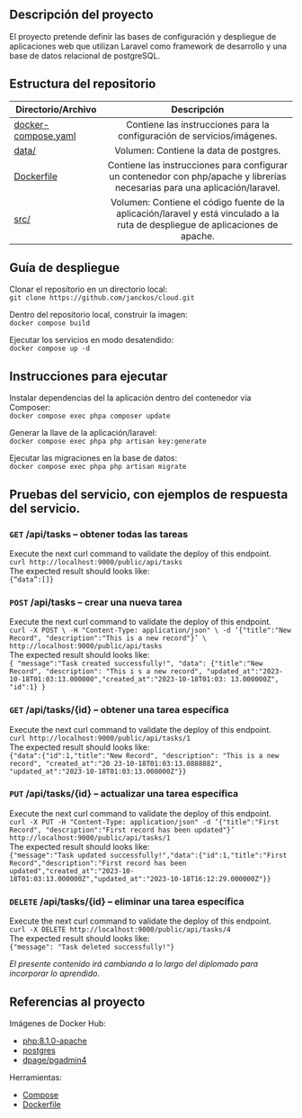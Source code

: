 ## Descripción del proyecto
El proyecto pretende definir las bases de configuración y despliegue de aplicaciones web que utilizan Laravel como framework de desarrollo y una base de datos relacional de postgreSQL.
## Estructura del repositorio
| Directorio/Archivo  | Descripción|
| ------------- |:-------------:|
| [docker-compose.yaml](https://github.com/janckos/cloud/blob/master/docker-compose.yaml)      | Contiene las instrucciones para la configuración de servicios/imágenes.    |
| [data/](https://github.com/janckos/cloud/tree/master/data)      |Volumen: Contiene la data de postgres.     |
| [Dockerfile](https://github.com/janckos/cloud/blob/master/Dockerfile)   | Contiene las instrucciones para configurar un contenedor con php/apache y librerías necesarias para una aplicación/laravel.     |
| [src/](https://github.com/janckos/cloud/tree/master/src)      | Volumen: Contiene el código fuente de la aplicación/laravel y está vinculado a la ruta de despliegue de aplicaciones de apache.     |
## Guía de despliegue
Clonar el repositorio en un directorio local:\
``
git clone https://github.com/janckos/cloud.git
``

Dentro del repositorio local, construir la imagen:\
``
docker compose build
``

Ejecutar los servicios en modo desatendido:\
``
docker compose up -d
``

## Instrucciones para ejecutar
Instalar dependencias del la aplicación dentro del contenedor vía Composer:\
``
docker compose exec phpa composer update
``

Generar la llave de la aplicación/laravel:\
``
docker compose exec phpa php artisan key:generate
``

Ejecutar las migraciones en la base de datos:\
``
docker compose exec phpa php artisan migrate
``

## Pruebas del servicio, con ejemplos de respuesta del servicio.

### `GET` /api/tasks – obtener todas las tareas
Execute the next curl command to validate the deploy of this endpoint.\
``
curl http://localhost:9000/public/api/tasks
``\
The expected result should looks like:\
``
{“data”:[]}
``

### `POST` /api/tasks – crear una nueva tarea
Execute the next curl command to validate the deploy of this endpoint.\
``
curl -X POST \
	-H "Content-Type: application/json" \
	-d ‘{"title":"New Record", "description":"This is a new record"}’ \
	http://localhost:9000/public/api/tasks
``\
The expected result should looks like:\
``
{
	"message":"Task created successfully!",
	"data": {"title":"New Record", "description": "This i s a new record",
	"updated_at":"2023-10-18T01:03:13.000000","created_at":"2023-10-18T01:03: 13.000000Z", "id":1}
}
``

### `GET` /api/tasks/{id} – obtener una tarea específica
Execute the next curl command to validate the deploy of this endpoint.\
``
curl http://localhost:9000/public/api/tasks/1 
``\
The expected result should looks like:\
``
{"data":{"id":1,"title":"New Record", "description": "This is a new record", "created_at":"20 23-10-18T01:03:13.0888882", "updated_at":"2023-10-18T01:03:13.008000Z"}}
``

### `PUT` /api/tasks/{id} – actualizar una tarea específica
Execute the next curl command to validate the deploy of this endpoint.\
``
curl -X PUT -H "Content-Type: application/json" -d ‘{"title":"First Record", "description":"First record has been updated"}’ http://localhost:9000/public/api/tasks/1 
``\
The expected result should looks like:\
``
{"message":"Task updated successfully!","data":{"id":1,"title":"First Record","description":"First record has been updated","created_at":"2023-10-18T01:03:13.000000Z","updated_at":"2023-10-18T16:12:29.000000Z"}}
``

### `DELETE` /api/tasks/{id} – eliminar una tarea específica
Execute the next curl command to validate the deploy of this endpoint.\
``
curl -X DELETE http://localhost:9000/public/api/tasks/4 
``\
The expected result should looks like:\
``
{"message": "Task deleted successfully!"}
``

*El presente contenido irá cambiando a lo largo del diplomado para incorporar lo aprendido.*
## Referencias al proyecto
Imágenes de Docker Hub:
- [php:8.1.0-apache](https://hub.docker.com/layers/library/php/8.1.0-apache/images/sha256-0ebdfb1aff16a9ccb4b4f0613023cad6f5a237a8ed333a455502d9f78257125c?context=explore)
- [postgres](https://hub.docker.com/_/postgres)
- [dpage/pgadmin4](https://hub.docker.com/r/dpage/pgadmin4)

Herramientas:
- [Compose](https://docs.docker.com/compose/)
- [Dockerfile](https://docs.docker.com/engine/reference/builder/)


